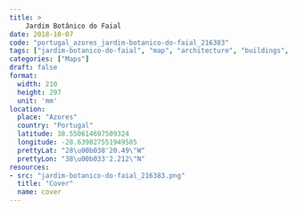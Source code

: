 ```yaml
---
title: > 
    Jardim Botânico do Faial
date: 2018-10-07
code: "portugal_azores_jardim-botanico-do-faial_216383"
tags: ["jardim-botanico-do-faial", "map", "architecture", "buildings", "Azores", "Portugal"]
categories: ["Maps"]
draft: false
format:
  width: 210
  height: 297
  unit: 'mm'
location:
  place: "Azores"
  country: "Portugal"
  latitude: 38.550614697509324
  longitude: -28.639027551949585
  prettyLat: "28\u00b038'20.49\"W"
  prettyLon: "38\u00b033'2.212\"N"
resources:
- src: "jardim-botanico-do-faial_216383.png"
  title: "Cover"
  name: cover
---
```

